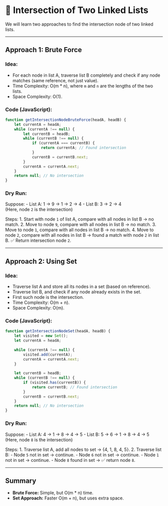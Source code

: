 # 📝 Intersection of Two Linked Lists

We will learn two approaches to find the intersection node of two linked
lists.

------------------------------------------------------------------------

## Approach 1: Brute Force

### Idea:

-   For each node in list A, traverse list B completely and check if any
    node matches (same reference, not just value).
-   Time Complexity: O(m \* n), where `m` and `n` are the lengths of the
    two lists.
-   Space Complexity: O(1).

### Code (JavaScript):

``` javascript
function getIntersectionNodeBruteForce(headA, headB) {
    let currentA = headA;
    while (currentA !== null) {
        let currentB = headB;
        while (currentB !== null) {
            if (currentA === currentB) {
                return currentA; // Found intersection
            }
            currentB = currentB.next;
        }
        currentA = currentA.next;
    }
    return null; // No intersection
}
```

### Dry Run:

Suppose: - List A: 1 → 9 → 1 → 2 → 4 - List B: 3 → 2 → 4\
(Here, node `2` is the intersection)

Steps: 1. Start with node `1` of list A, compare with all nodes in list
B → no match. 2. Move to node `9`, compare with all nodes in list B → no
match. 3. Move to node `1`, compare with all nodes in list B → no match.
4. Move to node `2`, compare with all nodes in list B → found a match
with node `2` in list B. ✅ Return intersection node `2`.

------------------------------------------------------------------------

## Approach 2: Using Set

### Idea:

-   Traverse list A and store all its nodes in a set (based on
    reference).
-   Traverse list B, and check if any node already exists in the set.
-   First such node is the intersection.
-   Time Complexity: O(m + n).
-   Space Complexity: O(m).

### Code (JavaScript):

``` javascript
function getIntersectionNodeSet(headA, headB) {
    let visited = new Set();
    let currentA = headA;
    
    while (currentA !== null) {
        visited.add(currentA);
        currentA = currentA.next;
    }
    
    let currentB = headB;
    while (currentB !== null) {
        if (visited.has(currentB)) {
            return currentB; // Found intersection
        }
        currentB = currentB.next;
    }
    return null; // No intersection
}
```

### Dry Run:

Suppose: - List A: 4 → 1 → 8 → 4 → 5 - List B: 5 → 6 → 1 → 8 → 4 → 5\
(Here, node `8` is the intersection)

Steps: 1. Traverse list A, add all nodes to set → {4, 1, 8, 4, 5}. 2.
Traverse list B: - Node `5` not in set → continue. - Node `6` not in set
→ continue. - Node `1` not in set → continue. - Node `8` found in set →
✅ return node `8`.

------------------------------------------------------------------------

## Summary

-   **Brute Force:** Simple, but O(m \* n) time.
-   **Set Approach:** Faster O(m + n), but uses extra space.
